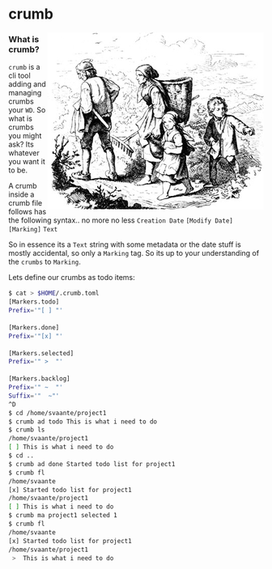 # crumb

<a href="">
  <img src="https://github.com/svaante/crumb/blob/master/.github/ludwig_richter.jpg" align="right" />
</a>

### What is crumb?

`crumb` is a cli tool adding and managing crumbs your `WD`. So what is crumbs you might ask? Its whatever you want it to be. 

A crumb inside a crumb file follows has the following syntax.. no more no less
`Creation Date` `[Modify Date]` `[Marking]` `Text`

So in essence its a `Text` string with some metadata or the date stuff is mostly accidental, so only a `Marking` tag. So its up to your understanding of the `crumbs` to `Marking`.

Lets define our crumbs as todo items:
```sh
$ cat > $HOME/.crumb.toml
[Markers.todo]
Prefix='"[ ] "'

[Markers.done]
Prefix='"[x] "'

[Markers.selected]
Prefix='" >  "'

[Markers.backlog]
Prefix='" ~  "'
Suffix='"  ~"'
^D
$ cd /home/svaante/project1
$ crumb ad todo This is what i need to do
$ crumb ls
/home/svaante/project1
[ ] This is what i need to do
$ cd ..
$ crumb ad done Started todo list for project1
$ crumb fl
/home/svaante
[x] Started todo list for project1
/home/svaante/project1
[ ] This is what i need to do
$ crumb ma project1 selected 1
$ crumb fl
/home/svaante
[x] Started todo list for project1
/home/svaante/project1
 >  This is what i need to do
```

## 
